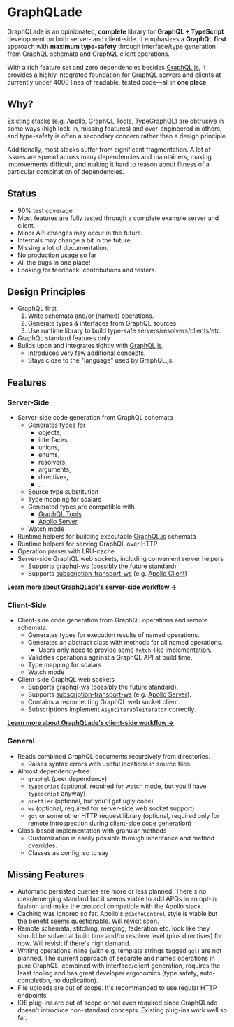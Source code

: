 # GraphQLade

GraphQLade is an opinionated, **complete** library for
**GraphQL + TypeScript** development on both server- and client-side.
It emphasizes a **GraphQL first** approach with **maximum type-safety** through
interface/type generation from GraphQL schemata and GraphQL client operations.

With a rich feature set and zero dependencies besides
[GraphQL.js](https://github.com/graphql/graphql-js), it provides a highly
integrated foundation for GraphQL servers and clients at currently under
4000 lines of readable, tested code&mdash;all in **one place**.

## Why?

Existing stacks (e.g. Apollo, GraphQL Tools, TypeGraphQL) are obtrusive in
some ways (high lock-in, missing features) and over-engineered in others,
and type-safety is often a secondary concern rather than a design principle.

Additionally, most stacks suffer from significant fragmentation. A lot of issues
are spread across many dependencies and maintainers, making improvements
difficult, and making it hard to reason about fitness of a particular
combination of dependencies.

## Status

- 90% test coverage
- Most features are fully tested through a complete example server and client.
- Minor API changes may occur in the future.
- Internals may change a bit in the future.
- Missing a lot of documentation.
- No production usage so far
- All the bugs in one place!
- Looking for feedback, contributions and testers.

## Design Principles

- GraphQL first
  1. Write schemata and/or (named) operations.
  2. Generate types & interfaces from GraphQL sources.
  3. Use runtime library to build type-safe servers/resolvers/clients/etc.
- GraphQL standard features only
- Builds upon and integrates tightly with [GraphQL.js](https://github.com/graphql/graphql-js).
  - Introduces very few additional concepts.
  - Stays close to the "language" used by GraphQL.js.

## Features

### Server-Side

- Server-side code generation from GraphQL schemata
  - Generates types for
    - objects,
    - interfaces,
    - unions,
    - enums,
    - resolvers,
    - arguments,
    - directives,
    - ...
  - Source type substitution
  - Type mapping for scalars
  - Generated types are compatible with
    - [GraphQL Tools](https://www.graphql-tools.com/)
    - [Apollo Server](https://www.apollographql.com/docs/apollo-server/)
  - Watch mode
- Runtime helpers for building executable
  [GraphQL.js](https://github.com/graphql/graphql-js) schemata
- Runtime helpers for serving GraphQL over HTTP
- Operation parser with LRU-cache
- Server-side GraphQL web sockets, including convenient server helpers
  - Supports [graphql-ws](https://github.com/enisdenjo/graphql-ws)
    (possibly the future standard)
  - Supports [subscription-transport-ws](https://github.com/apollographql/subscriptions-transport-ws)
    (e.g. [Apollo Client](https://www.apollographql.com/docs/react/))

**[Learn more about GraphQLade's server-side workflow →](./docs/server-side.md)**

### Client-Side

- Client-side code generation from GraphQL operations and remote schemata.
  - Generates types for execution results of named operations.
  - Generates an abstract class with methods for all named operations.
    - Users only need to provide some `fetch`-like implementation.
  - Validates operations against a GraphQL API at build time.
  - Type mapping for scalars
  - Watch mode
- Client-side GraphQL web sockets
  - Supports [graphql-ws](https://github.com/enisdenjo/graphql-ws)
    (possibly the future standard).
  - Supports [subscription-transport-ws](https://github.com/apollographql/subscriptions-transport-ws)
    (e.g. [Apollo Server](https://www.apollographql.com/docs/apollo-server/)).
  - Contains a reconnecting GraphQL web socket client.
  - Subscriptions implement `AsyncIterableIterator` correctly.

**[Learn more about GraphQLade's client-side workflow →](./docs/client-side.md)**

### General

- Reads combined GraphQL documents recursively from directories.
  - Raises syntax errors with useful locations in source files.
- Almost dependency-free:
  - `graphql` (peer dependency)
  - `typescript` (optional, required for watch mode, but you'll have
    `typescript` anyway)
  - `prettier` (optional, but you'll get ugly code)
  - `ws` (optional, required for server-side web socket support)
  - `got` or some other HTTP request library (optional, required only for remote
    introspection during client-side code generation)
- Class-based implementation with granular methods
  - Customization is easily possible through inheritance and method overrides.
  - Classes as config, so to say

## Missing Features

- Automatic persisted queries are more or less planned. There's no
  clear/emerging standard but it seems viable to add APQs in an opt-in
  fashion and make the protocol compatible with the Apollo stack.
- Caching was ignored so far. Apollo's `@cacheControl` style is viable but the
  benefit seems questionable. Will revisit soon.
- Remote schemata, stitching, merging, federation etc. look like they should be
  solved at build time and/or resolver level (plus directives) for now.
  Will revisit if there's high demand.
- Writing operations inline (with e.g. template strings tagged `gql`) are not
  planned. The current approach of separate and named operations in pure
  GraphQL, combined with interface/client generation, requires the least tooling
  and has great developer ergonomics (type safety, auto-completion, no
  duplication).
- File uploads are out of scope. It's recommended to use regular HTTP endpoints.
- IDE plug-ins are out of scope or not even required since GraphQLade doesn't
  introduce non-standard concepts. Existing plug-ins work well so far.
